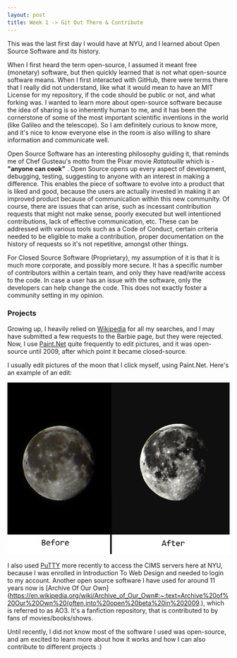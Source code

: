 ```yaml
---
layout: post
title: Week 1 -> Git Out There & Contribute
---
```


This was the last first day I would have at NYU, and I learned about Open Source Software and its history. 

When I first heard the term open-source, I assumed it meant free (monetary) software, but then quickly learned that is not what open-source software means. When I first interacted with GitHub, there were terms there that I really did not understand, like what it would mean to have an MIT License for my repository, if the code should be public or not, and what forking was. I wanted to learn more about open-source software because the idea of sharing is so inherently human to me, and it has been the cornerstone of some of the most important scientific inventions in the world (like Galileo and the telescope). So I am definitely curious to know more, and it's nice to know everyone else in the room is also willing to share information and communicate well. 

Open Source Software has an interesting philosophy guiding it, that reminds me of Chef Gusteau's motto from the Pixar movie *Ratatouille* which is - **"anyone can cook"** . Open Source opens up every aspect of development, debugging, testing, suggesting to anyone with an interest in making a difference. This enables the piece of software to evolve into a product that is liked and good, because the users are actually invested in making it an improved product because of communication within this new community. Of course, there are issues that can arise, such as incessant contribution requests that might not make sense, poorly executed but well intentioned contributions, lack of effective communication, etc. These can be addressed with various tools such as a Code of Conduct, certain criteria needed to be eligible to make a contribution, proper documentation on the history of requests so it's not repetitive, amongst other things. 



For Closed Source Software (Proprietary), my assumption of it is that it is much more corporate, and possibly more secure. It has a specific number of contributors within a certain team, and only they have read/write access to the code.  In case a user has an issue with the software, only the developers can help change the code. This does not exactly foster a community setting in my opinion. 



### **Projects**

Growing up, I heavily relied on [Wikipedia](https://www.wikipedia.org/) for all my searches, and I may have submitted a few requests to the Barbie page, but they were rejected. Now, I use [Paint.Net](https://www.getpaint.net/index.html) quite frequently to edit pictures, and it was open-source until 2009, after which point it became closed-source. 

I usually edit pictures of the moon that I click myself, using Paint.Net. Here's an example of an edit:

![](../images/moonie.png)

I also used [PuTTY](https://www.putty.org/) more recently to access the CIMS servers here at NYU, because I was enrolled in Introduction To Web Design and needed to login to my account.  Another open source software I have used for around 11 years now is [Archive Of Our Own](https://en.wikipedia.org/wiki/Archive_of_Our_Own#:~:text=Archive%20of%20Our%20Own%20(often,into%20open%20beta%20in%202009.), which is referred to as AO3. It's a fanfiction repository, that is contributed to by fans of movies/books/shows. 

Until recently, I did not know most of the software I used was open-source, and am excited to learn more about how it works and how I can also contribute to different projects :)

